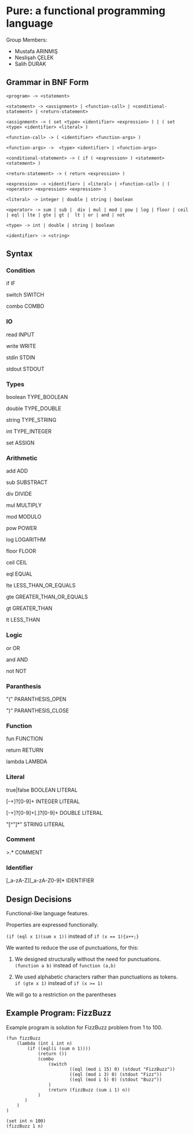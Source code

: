 # Pure: a functional programming language
Group Members: 
* Mustafa ARINMIŞ 
* Neslişah ÇELEK 
* Salih DURAK  


## Grammar in BNF Form
```
<program> -> <statement>

<statement> -> <assignment> | <function-call> | <conditional-statement> | <return-statement> 

<assignment> -> ( set <type> <identifier> <expression> ) | ( set <type> <identifier> <literal> )

<function-call> -> ( <identifier> <function-args> )

<function-args> ->  <type> <identifier> | <function-args>  

<conditional-statement> -> ( if ( <expression> ) <statement> <statement> )

<return-statement> -> ( return <expression> )

<expression> -> <identifier> | <literal> | <function-call> | ( <operator> <expression> <expression> )

<literal> -> integer | double | string | boolean

<operator> -> sum | sub |  div | mul | mod | pow | log | floor | ceil | eql | lte | gte | gt |  lt | or | and | not   

<type> -> int | double | string | boolean

<identifier> -> <string>
```


## Syntax
### Condition

if                          IF

switch                      SWITCH

combo                       COMBO


### IO

read                        INPUT

write                       WRITE

stdin                       STDIN

stdout                      STDOUT


### Types

boolean                     TYPE_BOOLEAN

double                      TYPE_DOUBLE

string                      TYPE_STRING

int                         TYPE_INTEGER

set                         ASSIGN


### Arithmetic
add                         ADD

sub                         SUBSTRACT

div                         DIVIDE

mul                         MULTIPLY

mod                         MODULO

pow                         POWER

log                         LOGARITHM

floor                       FLOOR

ceil                        CEIL

eql                         EQUAL

lte                         LESS_THAN_OR_EQUALS

gte                         GREATER_THAN_OR_EQUALS 

gt                          GREATER_THAN

lt                          LESS_THAN


### Logic
or                          OR

and                         AND

not                         NOT


### Paranthesis
"("   			            PARANTHESIS_OPEN

")"   		                PARANTHESIS_CLOSE


### Function
fun                         FUNCTION

return                      RETURN

lambda                      LAMBDA


### Literal
true|false                  BOOLEAN LITERAL

[-+]?[0-9]+                 INTEGER LITERAL 

[-+]?[0-9]+[\.]?[0-9]+      DOUBLE LITERAL

\"[^"]*\"                   STRING LITERAL


### Comment
\>.*                        COMMENT


### Identifier

[_a-zA-Z][_a-zA-Z0-9]*      IDENTIFIER


## Design Decisions
Functional-like language features.

Properties are expressed functionally.

```(if (eql x 1)(sum x 1))```
instead of 
```if (x == 1){x++;}```

We wanted to reduce the use of punctuations, for this: 
1) We designed structurally without the need for punctuations.  
```(function a b)```
instead of 
```function (a,b)```

2) We used alphabetic characters rather than punctuations as tokens.  
```if (gte x 1)```
instead of 
```if (x >= 1)```

We will go to a restriction on the parentheses


## Example Program: FizzBuzz
Example program is solution for FizzBuzz problem from 1 to 100.
```
(fun fizzBuzz
    (lambda (int i int n) 
        (if ((eql(i (sum n 1))))
            (return ())
            (combo 
                (switch
                        ((eql (mod i 15) 0) (stdout "FizzBuzz"))
                        ((eql (mod i 3) 0) (stdout "Fizz"))
                        ((eql (mod i 5) 0) (stdout "Buzz"))
                )
                (return (fizzBuzz (sum i 1) n))
            )
       )
    )
)

(set int n 100)
(fizzBuzz 1 n)
```
